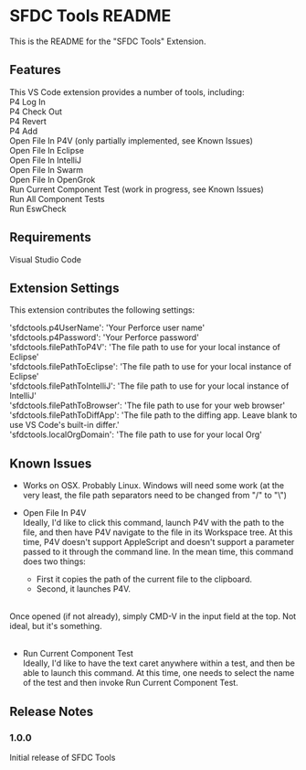 # SFDC Tools README

This is the README for the "SFDC Tools" Extension.

## Features

This VS Code extension provides a number of tools, including:<br />
P4 Log In<br />
P4 Check Out<br />
P4 Revert<br />
P4 Add<br />
Open File In P4V (only partially implemented, see Known Issues)<br />
Open File In Eclipse<br />
Open File In IntelliJ<br />
Open File In Swarm<br />
Open File In OpenGrok<br />
Run Current Component Test (work in progress, see Known Issues)<br />
Run All Component Tests<br />
Run EswCheck<br />

## Requirements

Visual Studio Code

## Extension Settings

This extension contributes the following settings:

'sfdctools.p4UserName': 'Your Perforce user name'<br />
'sfdctools.p4Password': 'Your Perforce password'<br />
'sfdctools.filePathToP4V': 'The file path to use for your local instance of Eclipse'<br />
'sfdctools.filePathToEclipse': 'The file path to use for your local instance of Eclipse'<br />
'sfdctools.filePathToIntelliJ': 'The file path to use for your local instance of IntelliJ'<br />
'sfdctools.filePathToBrowser': 'The file path to use for your web browser'<br />
'sfdctools.filePathToDiffApp': 'The file path to the diffing app.  Leave blank to use VS Code's built-in differ.'<br />
'sfdctools.localOrgDomain': 'The file path to use for your local Org'<br />

## Known Issues

* Works on OSX.  Probably Linux.  Windows will need some work (at the very least, the file path separators need to be changed from "/" to "\\")

* Open File In P4V<br />
Ideally, I'd like to click this command, launch P4V with the path to the file, and then have P4V navigate to the file in its Workspace tree.  At this time, P4V doesn't support AppleScript and doesn't support a parameter passed to it through the command line.  In the mean time, this command does two things:<br />
	- First it copies the path of the current file to the clipboard.<br />
	- Second, it launches P4V.<br />
<br />
	Once opened (if not already), simply CMD-V in the input field at the top.  Not ideal, but it's something.<br />
<br />

* Run Current Component Test<br />
Ideally, I'd like to have the text caret anywhere within a test, and then be able to launch this command.  At this time, one needs to select the name of the test and then invoke Run Current Component Test.

## Release Notes

### 1.0.0

Initial release of SFDC Tools
